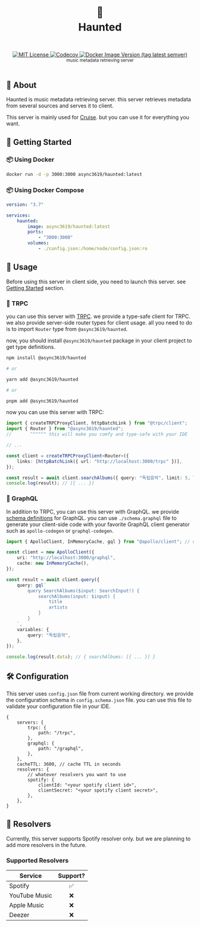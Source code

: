 <h1 align="center">
  <br />
  👻
  <br />
  Haunted
  <sup>
    <br />
    <br />
  </sup>    
</h1>

<div align="center">
    <a href="https://github.com/async3619/haunted/blob/main/LICENSE">
        <img src="https://img.shields.io/github/license/async3619/haunted.svg?style=flat-square" alt="MIT License" />
    </a>
    <a href="https://codecov.io/gh/async3619/haunted">
        <img alt="Codecov" src="https://img.shields.io/codecov/c/github/async3619/haunted?style=flat-square&token=DF3uhBCl9j">
    </a>
    <a href="https://hub.docker.com/r/async3619/haunted">
        <img alt="Docker Image Version (tag latest semver)" src="https://img.shields.io/docker/v/async3619/haunted/latest?label=docker&style=flat-square">
    </a>
    <br />
    <sup>music metadata retrieving server</sup>
    <br />
    <br />
</div>

## 📖 About

Haunted is music metadata retrieving server. this server retrieves metadata from several sources and serves it to client.

This server is mainly used for [Cruise](https://github.com/async3619/cruise). but you can use it for everything you want.

## 🚀 Getting Started

### 📦 Using Docker

```bash
docker run -d -p 3000:3000 async3619/haunted:latest
```

### 📦 Using Docker Compose

```yaml
version: "3.7"

services:
    haunted:
        image: async3619/haunted:latest
        ports:
            - "3000:3000"
        volumes:
            - ./config.json:/home/node/config.json:ro
```

## 📝 Usage

Before using this server in client side, you need to launch this server. see [Getting Started](#-getting-started) section.

### 📡 TRPC

you can use this server with [TRPC](https://trpc.io/). we provide a type-safe client for TRPC. we also provide 
server-side router types for client usage. all you need to do is to import `Router` type from `@async3619/haunted`.

now, you should install `@async3619/haunted` package in your client project to get type definitions.

```bash
npm install @async3619/haunted 

# or

yarn add @async3619/haunted

# or

pnpm add @async3619/haunted
```

now you can use this server with TRPC:

```ts
import { createTRPCProxyClient, httpBatchLink } from "@trpc/client";
import { Router } from "@async3619/haunted";
//       ^^^^^^ this will make you comfy and type-safe with your IDE

// ...

const client = createTRPCProxyClient<Router>({
    links: [httpBatchLink({ url: "http://localhost:3000/trpc" })],
});

const result = await client.searchAlbums({ query: "독립음악", limit: 5, locale: "ko_KR" });
console.log(result); // [{ ... }]
```

### 📡 GraphQL

In addition to TRPC, you can use this server with GraphQL. we provide [schema definitions](./schema.graphqls) for 
GraphQL. you can use `./schema.graphql` file to generate your client-side code with your favorite GraphQL client 
generator such as `apollo-codegen` or `graphql-codegen`.

```ts
import { ApolloClient, InMemoryCache, gql } from "@apollo/client"; // or your favorite GraphQL client

const client = new ApolloClient({
    uri: "http://localhost:3000/graphql",
    cache: new InMemoryCache(),
});

const result = await client.query({
    query: gql`
        query SearchAlbums($input: SearchInput!) {
            searchAlbums(input: $input) {
                title
                artists
            }
        }
    `,
    variables: {
        query: "독립음악",
    },
});

console.log(result.data); // { searchAlbums: [{ ... }] }
```

## 🛠️ Configuration

This server uses `config.json` file from current working directory. we provide the configuration schema in
`config.schema.json` file. you can use this file to validate your configuration file in your IDE.

```json5
{
    servers: {
        trpc: {
            path: "/trpc",
        },
        graphql: {
            path: "/graphql",
        },
    },
    cacheTTL: 3600, // cache TTL in seconds
    resolvers: {
        // whatever resolvers you want to use
        spotify: {
            clientId: "<your spotify client id>",
            clientSecret: "<your spotify client secret>",
        },
    },
}
```

## 🎵 Resolvers

Currently, this server supports Spotify resolver only. but we are planning to add more resolvers in the future.

### Supported Resolvers

| Service       | Support? |
| ------------- | :------: |
| Spotify       |    ✅    |
| YouTube Music |    ❌    |
| Apple Music   |    ❌    |
| Deezer        |    ❌    |

